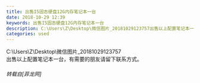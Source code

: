 ```yaml
---
title: 出售I5固态硬盘12G内存笔记本一台
date: 2018-10-29 12:39
keywords: 出售I5固态硬盘12G内存笔记本一台
description: C:\Users\Z\Desktop\微信图片_20181029123757出售以上配置笔记本一台，有需要的朋友请留下联系方式。
categories: used
---
```

<td class="t_f" id="postmessage_2183419">

C:\Users\Z\Desktop\微信图片_20181029123757<br/>
出售以上配置笔记本一台，有需要的朋友请留下联系方式。</td>
###### 转载自[菲龙网]